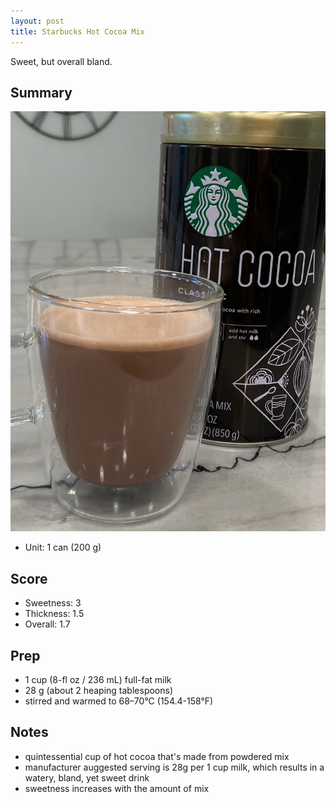 ```yaml
---
layout: post
title: Starbucks Hot Cocoa Mix
---
```


Sweet, but overall bland.

<!--excerpt-->

Summary
-------

![Starbucks Hot Cocoa](/images/starbucks-hot-cocoa-mix.jpg)

* Unit: 1 can (200 g)

Score
-----
- Sweetness: 3
- Thickness: 1.5
- Overall: 1.7

Prep
----

- 1 cup (8-fl oz / 236 mL) full-fat milk
- 28 g (about 2 heaping tablespoons)
- stirred and warmed to 68–70°C (154.4-158°F)

Notes
-----
- quintessential cup of hot cocoa that's made from powdered mix
- manufacturer auggested serving is 28g per 1 cup milk, which results in a watery, bland, yet sweet drink
- sweetness increases with the amount of mix